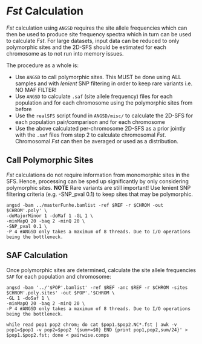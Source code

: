 # *Fst* Calculation
*Fst* calculation using `ANGSD` requires the site allele frequencies which can then be used to produce site frequency spectra which in turn can be used to calculate *Fst*. For large datasets, input data can be reduced to only polymorphic sites and the 2D-SFS should be estimated for each chromosome as to not run into memory issues.

The procedure as a whole is:
* Use `ANGSD` to call polymorphic sites. This MUST be done using ALL samples and with *lenient* SNP filtering in order to keep rare variants i.e. NO MAF FILTER!
* Use `ANGSD` to calculate `.saf` (site allele frequency) files for each population and for each chromosome using the polymorphic sites from before
* Use the `realSFS` script found in `ANGSD/misc/` to calculate the 2D-SFS for each population pair/comparison and for each chromosome
* Use the above calculated per-chromosome 2D-SFS as a prior jointly with the `.saf` files from step 2 to calculate chromosomal *Fst*. Chromosomal *Fst* can then be averaged or used as a distribution.

## Call Polymorphic Sites
*Fst* calculations do not require information from monomorphic sites in the SFS. Hence, processing can be sped up significantly by only considering polymorphic sites. **NOTE** Rare variants are still important! Use lenient SNP filtering criteria (e.g. -SNP_pval 0.1) to keep sites that may be polymorphic.
```
angsd -bam ../masterFunhe.bamlist -ref $REF -r $CHROM -out $CHROM'.poly' \
-doMajorMinor 1 -doMaf 1 -GL 1 \
-minMapQ 20 -baq 2 -minQ 20 \
-SNP_pval 0.1 \
-P 4 #ANGSD only takes a maximum of 8 threads. Due to I/O operations being the bottleneck.
```
## SAF Calculation
Once polymorphic sites are determined, calculate the site allele frequencies `SAF` for each population and chromosome:
```
angsd -bam '../'$POP'.bamlist' -ref $REF -anc $REF -r $CHROM -sites $CHROM'.poly.sites' -out $POP'.'$CHROM \
-GL 1 -doSaf 1 \
-minMapQ 20 -baq 2 -minQ 20 \
-P 4 #ANGSD only takes a maximum of 8 threads. Due to I/O operations being the bottleneck.
```


```
while read pop1 pop2 chrom; do cat $pop1.$pop2.NC*.fst | awk -v pop1=$pop1 -v pop2=$pop2 '{sum+=$0} END {print pop1,pop2,sum/24}' > $pop1.$pop2.fst; done < pairwise.comps
```
